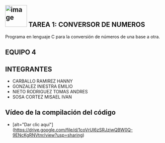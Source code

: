 ## <img width="70" alt="image" src="https://media4.giphy.com/media/v1.Y2lkPTc5MGI3NjExeDRiNTJ5dW5vZXh6ajBvZnN0dXNuMnhicWJsajE4aXh1Zm5zb2JhMyZlcD12MV9pbnRlcm5hbF9naWZfYnlfaWQmY3Q9cw/hiJ9ypGI5tIKdwKoK2/giphy.gif"> TAREA 1: CONVERSOR DE NUMEROS
Programa en lenguaje C para la conversión de números de una base a otra.

## EQUIPO 4

## INTEGRANTES 
- CARBALLO RAMIREZ HANNY
- GONZALEZ INIESTRA EMILIO
- NIETO RODRIGUEZ TOMAS ANDRES
- SOSA CORTEZ MISAEL IVAN

## Vídeo de la compilación del código
- [alt="Dar clic aquí"] (https://drive.google.com/file/d/1coVrUl6zSRJzjwQBW0Q-9ENcKgRNVtnr/view?usp=sharing)
